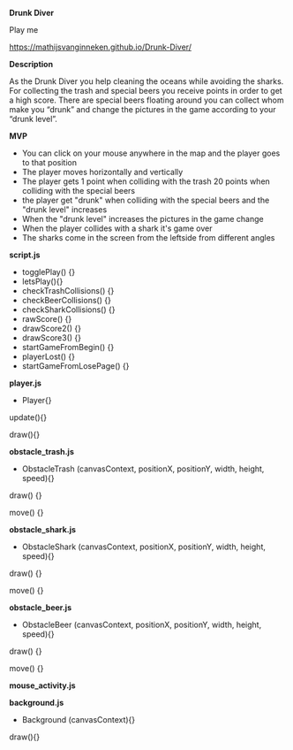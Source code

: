 **Drunk Diver**

Play me

https://mathijsvanginneken.github.io/Drunk-Diver/

**Description**

As the Drunk Diver you help cleaning the oceans while avoiding the sharks. For collecting the trash and special beers you receive points in order to get a high score. There are special beers floating around you can collect whom make you “drunk” and change the pictures in the game according to your “drunk level”. 


**MVP**

- You can click on your mouse anywhere in the map and the player goes to that position
- The player moves horizontally and vertically
- The player gets 1 point when colliding with the trash 20 points when colliding with the special beers
- the player get "drunk" when colliding with the special beers and the "drunk level" increases
- When the "drunk level" increases the pictures in the game change
- When the player collides with a shark it's game over
- The sharks come in the screen from the leftside from different angles

**script.js**

- togglePlay() {}
- letsPlay(){}
- checkTrashCollisions() {}
- checkBeerCollisions() {}
- checkSharkCollisions() {}
- rawScore() {}
- drawScore2() {}
- drawScore3() {}
- startGameFromBegin() {}
- playerLost() {}
- startGameFromLosePage() {}

**player.js**

- Player{}

 update(){}
 
 draw(){}
 

**obstacle_trash.js**

- ObstacleTrash (canvasContext, positionX, positionY, width, height, speed){}

 draw() {}
 
 move() {}


**obstacle_shark.js**

- ObstacleShark (canvasContext, positionX, positionY, width, height, speed){}

 draw() {}
 
 move() {}
 

**obstacle_beer.js**

- ObstacleBeer (canvasContext, positionX, positionY, width, height, speed){}

 draw() {}
 
 move() {}


**mouse_activity.js**

**background.js**

- Background (canvasContext){}

 draw(){}
